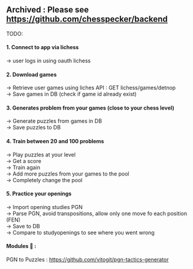 ## Archived : Please see https://github.com/chesspecker/backend

<div align="center">
  <sup>
</div>

TODO:
#### 1. Connect to app via lichess

-> user logs in using oauth lichess

#### 2. Download games

-> Retrieve user games using liches API : GET lichess/games/detnop\
-> Save games in DB (check if game id already exist)

#### 3. Generates problem from your games (close to your chess level)

-> Generate puzzles from games in DB\
-> Save puzzles to DB

#### 4. Train between 20 and 100 problems

-> Play puzzles at your level\
-> Get a score\
-> Train again\
-> Add more puzzles from your games to the pool\
-> Completely change the pool

#### 5. Practice your openings

-> Import opening studies PGN\
-> Parse PGN, avoid transpositions, allow only one move fo each position (FEN)\
-> Save to DB\
-> Compare to studyopenings to see where you went wrong

#### Modules 🙏 :

PGN to Puzzles : https://github.com/vitogit/pgn-tactics-generator
